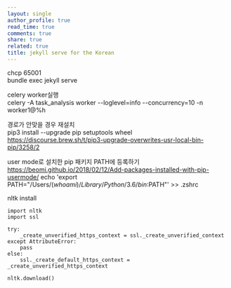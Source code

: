 ```yaml
---
layout: single
author_profile: true
read_time: true
comments: true
share: true
related: true
title: jekyll serve for the Korean
---
```


chcp 65001  
bundle exec jekyll serve

celery worker실행  
celery -A task_analysis worker --loglevel=info --concurrency=10 -n worker1@%h   


경로가 안맞을 경우 재설치  
pip3 install --upgrade pip setuptools wheel  
https://discourse.brew.sh/t/pip3-upgrade-overwrites-usr-local-bin-pip/3258/2

user mode로 설치한 pip 패키지 PATH에 등록하기
https://beomi.github.io/2018/02/12/Add-packages-installed-with-pip-usermode/
echo 'export PATH="/Users/$(whoami)/Library/Python/3.6/bin:$PATH"' >> .zshrc

nltk install 
```
import nltk
import ssl

try:
    _create_unverified_https_context = ssl._create_unverified_context
except AttributeError:
    pass
else:
    ssl._create_default_https_context = _create_unverified_https_context

nltk.download()
```

